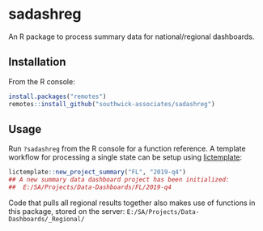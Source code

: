 
# sadashreg

An R package to process summary data for national/regional dashboards.

## Installation

From the R console:

``` r
install.packages("remotes")
remotes::install_github("southwick-associates/sadashreg")
```

## Usage

Run `?sadashreg` from the R console for a function reference. A template workflow for processing a single state can be setup using [lictemplate](https://github.com/southwick-associates/lictemplate):

```r
lictemplate::new_project_summary("FL", "2019-q4")
## A new summary data dashboard project has been initialized:
##  E:/SA/Projects/Data-Dashboards/FL/2019-q4
```

Code that pulls all regional results together also makes use of functions in this package, stored on the server: `E:/SA/Projects/Data-Dashboards/_Regional/`
